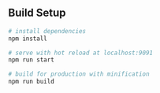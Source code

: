 ## Build Setup

``` bash
# install dependencies
npm install

# serve with hot reload at localhost:9091
npm run start

# build for production with minification
npm run build
```
